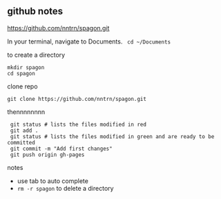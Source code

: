 github notes
----

https://github.com/nntrn/spagon.git


In your terminal, navigate to Documents.
` cd ~/Documents`


to create a directory 
```
mkdir spagon
cd spagon
```

clone repo
```
git clone https://github.com/nntrn/spagon.git
```

thennnnnnnn
```git
 git status # lists the files modified in red
 git add .
 git status # lists the files modified in green and are ready to be committed
 git commit -m "Add first changes"
 git push origin gh-pages
```



notes
* use tab to auto complete
* `rm -r spagon` to delete a directory